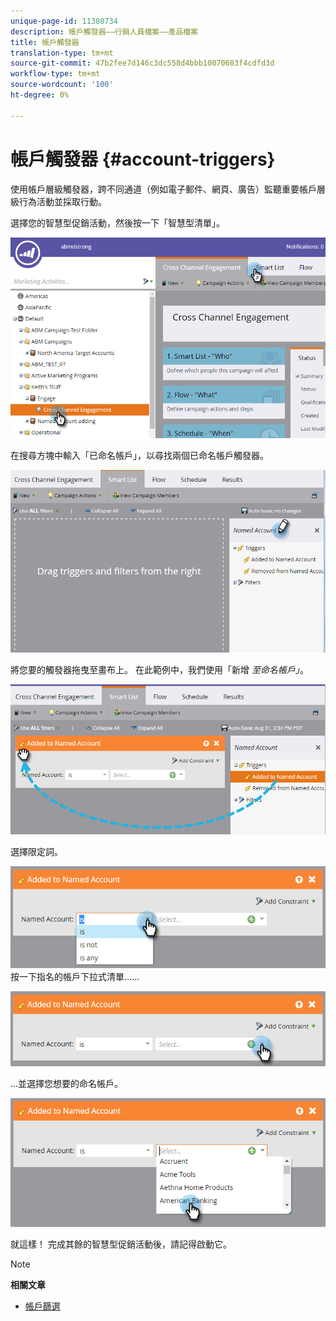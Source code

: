 ```yaml
---
unique-page-id: 11380734
description: 帳戶觸發器——行銷人員檔案——產品檔案
title: 帳戶觸發器
translation-type: tm+mt
source-git-commit: 47b2fee7d146c3dc558d4bbb10070683f4cdfd3d
workflow-type: tm+mt
source-wordcount: '100'
ht-degree: 0%

---
```



# 帳戶觸發器 {#account-triggers}

使用帳戶層級觸發器，跨不同通道（例如電子郵件、網頁、廣告）監聽重要帳戶層級行為活動並採取行動。

選擇您的智慧型促銷活動，然後按一下「智慧型清單」。

![](assets/one-1.png)

在搜尋方塊中輸入「已命名帳戶」，以尋找兩個已命名帳戶觸發器。

![](assets/two-1.png)

將您要的觸發器拖曳至畫布上。 在此範例中，我們使用「新增 *至命名帳戶」*。

![](assets/three-1.png)

選擇限定詞。

![](assets/four-1.png)\
按一下指名的帳戶下拉式清單……

![](assets/five-1.png)

...並選擇您想要的命名帳戶。

![](assets/six-1.png)

就這樣！ 完成其餘的智慧型促銷活動後，請記得啟動它。

>[!NOTE]
>
>**相關文章**
>
>* [帳戶篩選](account-filters.md)

>



